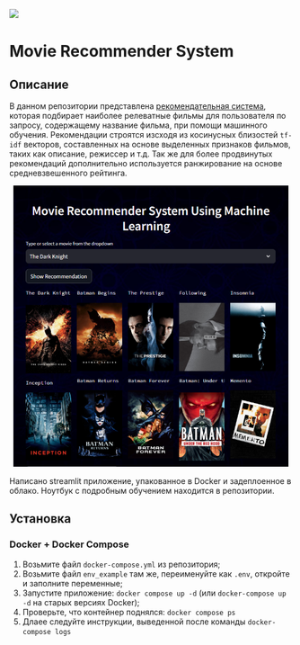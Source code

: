 [<img src="https://img.shields.io/badge/Streamlit-%40RecSysApp-green">](https://movie-recsys-app.streamlit.app)

# Movie Recommender System
## Описание
В данном репозитории представлена [рекомендательная система](https://movie-recsys-app.streamlit.app), которая подбирает наиболее релеватные фильмы для пользователя по запросу, содержащему название фильма, при помощи машинного обучения. Рекомендации строятся изсходя из косинусных близостей `tf-idf` векторов, составленных на основе выделенных признаков фильмов, таких как описание, режиссер и т.д. Так же для более продвинутых рекомендаций дополнительно используется ранжирование на основе средневзвешенного рейтинга.


<p align="center">
  <img src="screenshots/app1.png" height="500" alt="Ray Image">
</p>
Написано streamlit приложение, упакованное в Docker и задеплоенное в облако. Ноутбук с подробным обучением находится в репозитории.

## Установка
### Docker + Docker Compose
1. Возьмите файл `docker-compose.yml` из репозитория;
2. Возьмите файл `env_example` там же, переименуйте как `.env`, откройте и заполните переменные;
3. Запустите приложение: `docker compose up -d` (или `docker-compose up -d` на старых версиях Docker);
4. Проверьте, что контейнер поднялся: `docker compose ps`
5. Длаее следуйте инструкции, выведенной после команды `docker-compose logs`
